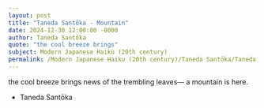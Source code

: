 ```yaml
---
layout: post
title: "Taneda Santōka - Mountain"
date: 2024-12-30 12:00:00 -0000
author: Taneda Santōka
quote: "the cool breeze brings"
subject: Modern Japanese Haiku (20th century)
permalink: /Modern Japanese Haiku (20th century)/Taneda Santōka/Taneda Santōka - Mountain
---
```


the cool breeze brings
news of the trembling leaves—
a mountain is here.

- Taneda Santōka
